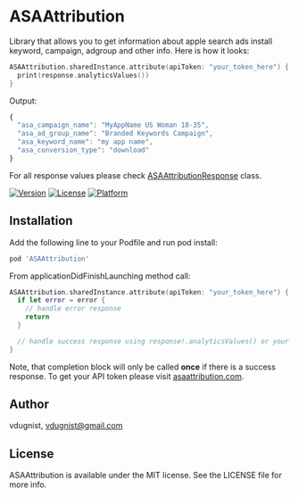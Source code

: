# ASAAttribution

Library that allows you to get information about apple search ads install keyword, campaign, adgroup and other info. Here is how it looks:
```swift
ASAAttribution.sharedInstance.attribute(apiToken: "your_token_here") { response, error in
  print(response.analyticsValues())
}
```

Output:
```javascript
{
  "asa_campaign_name": "MyAppName US Woman 18-35",
  "asa_ad_group_name": "Branded Keywords Campaign",
  "asa_keyword_name": "my app name",
  "asa_conversion_type": "download"
}
```

For all response values please check [ASAAttributionResponse](https://github.com/vdugnist/asaattribution_lib/blob/main/ASAAttribution/Classes/ASAAttributionResponse.swift) class.


[![Version](https://img.shields.io/cocoapods/v/ASAAttribution.svg?style=flat)](https://cocoapods.org/pods/ASAAttribution)
[![License](https://img.shields.io/cocoapods/l/ASAAttribution.svg?style=flat)](https://cocoapods.org/pods/ASAAttribution)
[![Platform](https://img.shields.io/cocoapods/p/ASAAttribution.svg?style=flat)](https://cocoapods.org/pods/ASAAttribution)

## Installation

Add the following line to your Podfile and run pod install:

```ruby
pod 'ASAAttribution'
```

From applicationDidFinishLaunching method call:
```swift
ASAAttribution.sharedInstance.attribute(apiToken: "your_token_here") { response, error in
  if let error = error {
    // handle error response
    return
  }

  // handle success response using response!.analyticsValues() or your custom format
}
```

Note, that completion block will only be called **once** if there is a success response. To get your API token please visit [asaattribution.com](https://asaattribution.com).

## Author

vdugnist, vdugnist@gmail.com

## License

ASAAttribution is available under the MIT license. See the LICENSE file for more info.


